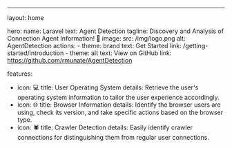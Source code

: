 ---
layout: home

hero:
  name: Laravel 
  text: Agent Detection
  tagline: Discovery and Analysis of Connection Agent Information! 🚀
  image:
    src: /img/logo.png
    alt: AgentDetection
  actions:
    - theme: brand
      text: Get Started
      link: /getting-started/introduction
    - theme: alt
      text: View on GitHub 
      link: https://github.com/rmunate/AgentDetection

features:
  - icon: 💻
    title: User Operating System
    details: Retrieve the user's operating system information to tailor the user experience accordingly.
  - icon: 🌐
    title: Browser Information
    details: Identify the browser users are using, check its version, and take specific actions based on the browser type.
  - icon: 🕷️
    title: Crawler Detection
    details: Easily identify crawler connections for distinguishing them from regular user connections.
